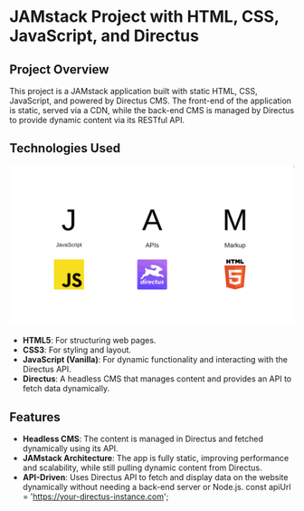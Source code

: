 # JAMstack Project with HTML, CSS, JavaScript, and Directus

## Project Overview

This project is a JAMstack application built with static HTML, CSS, JavaScript, and powered by Directus CMS. The front-end of the application is static, served via a CDN, while the back-end CMS is managed by Directus to provide dynamic content via its RESTful API.

## Technologies Used

![JAMstack](./assets/images/JAMstack.png)

- **HTML5**: For structuring web pages.
- **CSS3**: For styling and layout.
- **JavaScript (Vanilla)**: For dynamic functionality and interacting with the Directus API.
- **Directus**: A headless CMS that manages content and provides an API to fetch data dynamically.

## Features

- **Headless CMS**: The content is managed in Directus and fetched dynamically using its API.
- **JAMstack Architecture**: The app is fully static, improving performance and scalability, while still pulling dynamic content from Directus.
- **API-Driven**: Uses Directus API to fetch and display data on the website dynamically without needing a back-end server or Node.js.
const apiUrl = 'https://your-directus-instance.com';
